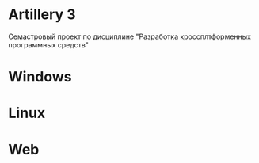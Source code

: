 # Artillery 3
Семастровый проект по дисциплине "Разработка кроссплтформенных программных средств"
# Windows
# Linux
# Web
